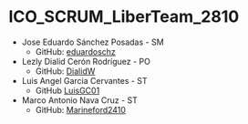# ICO_SCRUM_LiberTeam_2810

- Jose Eduardo Sánchez Posadas - SM
	- GitHub: [eduardoschz](https://github.com/eduardoschz/)
- Lezly Dialid Cerón Rodríguez - PO
	- GitHub: [DialidW](https://github.com/DialidW)
- Luis Angel Garcia Cervantes - ST
	- GitHub [LuisGC01](https://github.com/LuisGC01)
- Marco Antonio Nava Cruz - ST
	- GitHub: [Marineford2410](https://github.com/Marineford2410)
